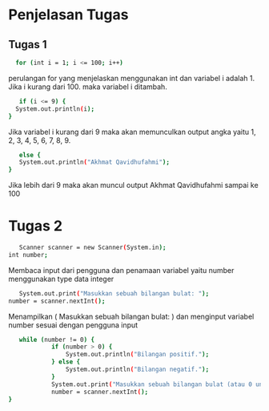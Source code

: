 ﻿# Penjelasan Tugas

## Tugas 1
 ```sh
   for (int i = 1; i <= 100; i++)
   ```
perulangan for yang menjelaskan menggunakan int dan variabel i adalah 1. Jika i kurang dari 100. maka variabel i ditambah.

```sh
   if (i <= 9) {
  System.out.println(i);
}
   ```
Jika variabel i kurang dari 9 maka akan memunculkan output angka yaitu 1, 2, 3, 4, 5, 6, 7, 8, 9.

```sh
   else {
   System.out.println("Akhmat Qavidhufahmi");
}
   ```
Jika lebih dari 9 maka akan muncul output Akhmat Qavidhufahmi sampai ke 100

# Tugas 2
```sh
   Scanner scanner = new Scanner(System.in);
int number;
   ```
Membaca input dari pengguna dan penamaan variabel yaitu number menggunakan type data integer


```sh
   System.out.print("Masukkan sebuah bilangan bulat: ");
number = scanner.nextInt();
   ```
Menampilkan ( Masukkan sebuah bilangan bulat: ) dan menginput variabel number sesuai dengan pengguna input


```sh
   while (number != 0) {
            if (number > 0) {
                System.out.println("Bilangan positif.");
            } else {
                System.out.println("Bilangan negatif.");
            }
            System.out.print("Masukkan sebuah bilangan bulat (atau 0 untuk keluar): ");
            number = scanner.nextInt();
}
   ```
